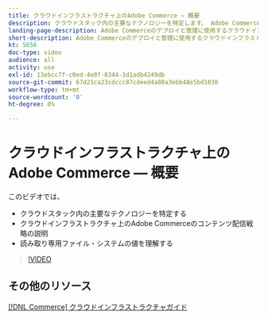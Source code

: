 ```yaml
---
title: クラウドインフラストラクチャ上のAdobe Commerce — 概要
description: クラウドスタック内の主要なテクノロジーを特定しま​す。 Adobe Commerceのコンテンツ配信戦略について説明します。 読み取り専用ファイルシステムの値を理解します。
landing-page-description: Adobe Commerceのデプロイと管理に使用するクラウドインフラストラクチャの概要については、このビデオシリーズをご覧ください。
short-description: Adobe Commerceのデプロイと管理に使用するクラウドインフラストラクチャの概要については、このビデオシリーズをご覧ください。
kt: 5656
doc-type: video
audience: all
activity: use
exl-id: 13ebcc7f-c0ed-4e8f-8344-1d1adb4249db
source-git-commit: 67d21ca23cdccc87cdeed4a08a3ebb48e5bd1030
workflow-type: tm+mt
source-wordcount: '0'
ht-degree: 0%

---
```


# クラウドインフラストラクチャ上のAdobe Commerce — 概要

このビデオでは、

- クラウドスタック内の主要なテクノロジーを特定す&#x200B;る
- クラウドインフラストラクチャ上のAdobe Commerceのコンテンツ配信戦略の説明
- 読み取り専用ファイル・システムの値を理解する

>[!VIDEO](https://video.tv.adobe.com/v/35298?quality=12&learn=on)

## その他のリソース

[[!DNL Commerce] クラウドインフラストラクチャガイド](https://experienceleague.adobe.com/docs/commerce-cloud-service/user-guide/overview.html)
